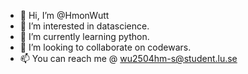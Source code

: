 - 👋 Hi, I’m @HmonWutt
- 👀 I’m interested in datascience.
- 🌱 I’m currently learning python.
- 💞️ I’m looking to collaborate on codewars.
- 📫 You can reach me @ wu2504hm-s@student.lu.se

<!---
HmonWutt/HmonWutt is a ✨ special ✨ repository because its `README.md` (this file) appears on your GitHub profile.
You can click the Preview link to take a look at your changes.
--->
